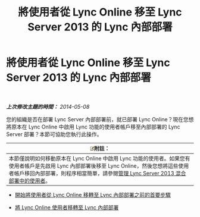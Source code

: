 ﻿---
title: 將使用者從 Lync Online 移至 Lync Server 2013 的 Lync 內部部署
TOCTitle: 將使用者從 Lync Online 移至 Lync Server 2013 的 Lync 內部部署
ms:assetid: 55733bb5-6742-4daf-8db5-1c5df86f4cea
ms:mtpsurl: https://technet.microsoft.com/zh-tw/library/Dn689117(v=OCS.15)
ms:contentKeyID: 62247314
ms.date: 08/10/2015
mtps_version: v=OCS.15
ms.translationtype: HT
---

# 將使用者從 Lync Online 移至 Lync Server 2013 的 Lync 內部部署

 

_**上次修改主題的時間：** 2014-05-08_

您的組織是否在部署 Lync Server 內部部署前，就已部署 Lync Online？現在您想將原本在 Lync Online 中啟用 Lync 功能的使用者帳戶移至內部部署的 Lync Server 部署？本節可協助您執行此操作。

<table>
<thead>
<tr class="header">
<th><img src="images/Gg398811.note(OCS.15).gif" title="note" alt="note" />附註：</th>
</tr>
</thead>
<tbody>
<tr class="odd">
<td>本節僅說明如何移動原本在 Lync Online 中啟用 Lync 功能的使用者。如果您有使用者帳戶是先啟用 Lync 內部部署後移至 Lync Online，然後您想將這些使用者帳戶移回內部部署，則程序相當簡單，請參閱<a href="lync-server-2013-administering-users-in-a-hybrid-deployment.md">管理 Lync Server 2013 混合部署中的使用者</a>。</td>
</tr>
</tbody>
</table>


  - [開始將使用者從 Lync Online 移轉至 Lync 內部部署之前的首要步驟](lync-server-2013-first-steps-before-you-start-migrating-users-from-lync-online-to-lync-on-premises.md)

  - [將 Lync Online 使用者移轉至 Lync 內部部署](lync-server-2013-migrating-lync-online-users-to-lync-on-premises.md)

